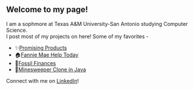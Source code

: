 ## Welcome to my page!
I am a sophmore at Texas A&M University-San Antonio studying Computer Science.  
I post most of my projects on here! 
Some of my favorites -
* ✨[Promising Products](https://github.com/Joshua-Ludolf/Promising-Products)
* 🏠[Fannie Mae Help Today](https://jspinerola.github.io/FannieMaeHelpToday.github.io/)
* 🦖[Fossil Finances](https://github.com/Joshua-Ludolf/FossilFinances)
* 🚩[Minesweeper Clone in Java](https://github.com/Benlojgo1/SemesterProject)
  
Connect with me on [LinkedIn](https://www.linkedin.com/in/jspindola/)!
